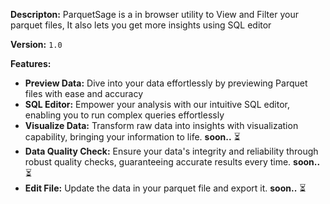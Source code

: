 **Descripton:**
ParquetSage is a in browser utility to View and Filter your parquet files, It also lets you get more insights using SQL editor

**Version:** `1.0`

**Features:**
* **Preview Data:** Dive into your data effortlessly by previewing Parquet files with ease and accuracy
* **SQL Editor:** Empower your analysis with our intuitive SQL editor, enabling you to run complex queries effortlessly
* **Visualize Data:** Transform raw data into insights with visualization capability, bringing your information to life. **soon..** :hourglass_flowing_sand:
* **Data Quality Check:** Ensure your data's integrity and reliability through robust quality checks, guaranteeing accurate results every time. **soon..** :hourglass_flowing_sand:
* **Edit File:** Update the data in your parquet file and export it. **soon..** :hourglass_flowing_sand:
